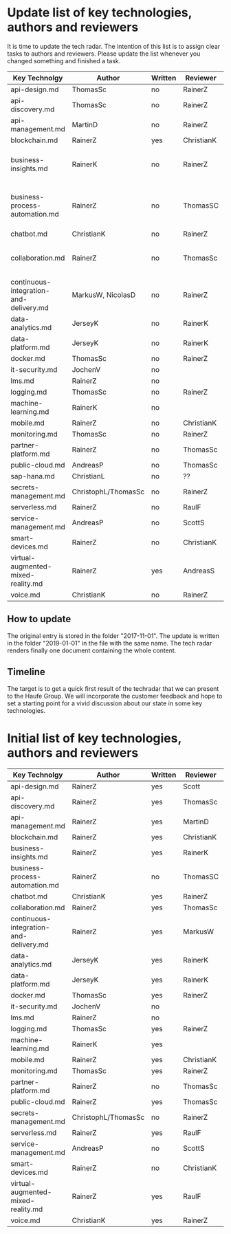 ﻿# Update list of key technologies, authors and reviewers #

It is time to update the tech radar.
The intention of this list is to assign clear tasks to authors and reviewers.
Please update the list whenever you changed something and finished a task.

Key Technolgy                              | Author             | Written | Reviewer   | Reviewed | State
-------------------------------------------|--------------------|---------|------------|----------|----------------------------
api-design.md                              | ThomasSc           | no      | RainerZ    | no       | no update
api-discovery.md                           | ThomasSc           | no      | RainerZ    | no       | update 
api-management.md                          | MartinD            | no      | RainerZ    | no       | update
blockchain.md                              | RainerZ            | yes     | ChristianK | no       | update
business-insights.md                       | RainerK            | no      | RainerZ    | no       | ask RainerK and ThomasSc
business-process-automation.md             | RainerZ            | no      | ThomasSC   | no       | update - ask lexoffice and Larissa Wissmann
chatbot.md                                 | ChristianK         | no      | RainerZ    | no       | update
collaboration.md                           | RainerZ            | no      | ThomasSc   | no       | update needed (People.Os, lexoffice)
continuous-integration-and-delivery.md     | MarkusW, NicolasD  | no      | RainerZ    | no       | update
data-analytics.md                          | JerseyK            | no      | RainerK    | no       | update
data-platform.md                           | JerseyK            | no      | RainerK    | no       | update
docker.md                                  | ThomasSc           | no      | RainerZ    | no       | update
it-security.md                             | JochenV            | no      |            | no       | hide
lms.md                                     | RainerZ            | no      |            | no       | hide
logging.md                                 | ThomasSc           | no      | RainerZ    | no       | update
machine-learning.md                        | RainerK            | no      |            | no       | update
mobile.md                                  | RainerZ            | no      | ChristianK | no       | no update
monitoring.md                              | ThomasSc           | no      | RainerZ    | no       | update
partner-platform.md                        | RainerZ            | no      | ThomasSc   | no       | write
public-cloud.md                            | AndreasP           | no      | ThomasSc   | no       | update
sap-hana.md                                | ChristianL         | no      | ??         | no       | update
secrets-management.md                      | ChristophL/ThomasSc| no      | RainerZ    | no       | update
serverless.md                              | RainerZ            | no      | RaulF      | no       | update
service-management.md                      | AndreasP           | no      | ScottS     | no       | update
smart-devices.md                           | RainerZ            | no      | ChristianK | no       | update
virtual-augmented-mixed-reality.md         | RainerZ            | yes     | AndreasS   | no       | update
voice.md                                   | ChristianK         | no      | RainerZ    | no       | update

## How to update ##

The original entry is stored in the folder "2017-11-01".
The update is written in the folder "2019-01-01" in the file with the same name.
The tech radar renders finally one document containing the whole content.

## Timeline ##

The target is to get a quick first result of the techradar that we can present to the Haufe Group.
We will incorporate the customer feedback and hope to set a starting point for a vivid discussion about our state in some key technologies.

# Initial list of key technologies, authors and reviewers #

Key Technolgy                              | Author             | Written | Reviewer   | Reviewed | State
-------------------------------------------|--------------------|---------|------------|----------|----------------------------
api-design.md                              | RainerZ            | yes     | Scott      | no       | ok
api-discovery.md                           | RainerZ            | yes     | ThomasSc   | no       | review needed
api-management.md                          | RainerZ            | yes     | MartinD    | no       | ok
blockchain.md                              | RainerZ            | yes     | ChristianK | no       | ok
business-insights.md                       | RainerZ            | yes     | RainerK    | no       | ok
business-process-automation.md             | RainerZ            | no      | ThomasSC   | no       | ok
chatbot.md                                 | ChristianK         | yes     | RainerZ    | yes      | ok
collaboration.md                           | RainerZ            | yes     | ThomasSc   | no       | ok
continuous-integration-and-delivery.md     | RainerZ            | yes     | MarkusW    | no       | ok
data-analytics.md                          | JerseyK            | yes     | RainerK    | no       | ok
data-platform.md                           | JerseyK            | yes     | RainerK    | no       | ok
docker.md                                  | ThomasSc           | yes     | RainerZ    | no       | ok
it-security.md                             | JochenV            | no      |            | no       | hide
lms.md                                     | RainerZ            | no      |            | no       | hide
logging.md                                 | ThomasSc           | yes     | RainerZ    | no       | ok
machine-learning.md                        | RainerK            | yes     |            | no       | ok
mobile.md                                  | RainerZ            | yes     | ChristianK | no       | ok
monitoring.md                              | ThomasSc           | yes     | RainerZ    | no       | ok
partner-platform.md                        | RainerZ            | no      | ThomasSc   | no       | ok
public-cloud.md                            | RainerZ            | yes     | ThomasSc   | no       | ok
secrets-management.md                      | ChristophL/ThomasSc| no      | RainerZ    | no       | under construction
serverless.md                              | RainerZ            | yes     | RaulF      | no       | ok
service-management.md                      | AndreasP           | no      | ScottS     | no       | ok
smart-devices.md                           | RainerZ            | no      | ChristianK | no       | ok
virtual-augmented-mixed-reality.md         | RainerZ            | yes     | RaulF      | no       | ok
voice.md                                   | ChristianK         | yes     | RainerZ    | no       | ok

